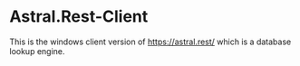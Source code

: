 # Astral.Rest-Client
This is the windows client version of https://astral.rest/ which is a database lookup engine.
